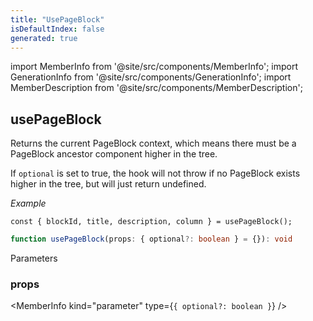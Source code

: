 ```yaml
---
title: "UsePageBlock"
isDefaultIndex: false
generated: true
---
```

<!-- This file was generated from the Vendure source. Do not modify. Instead, re-run the "docs:build" script -->
import MemberInfo from '@site/src/components/MemberInfo';
import GenerationInfo from '@site/src/components/GenerationInfo';
import MemberDescription from '@site/src/components/MemberDescription';


## usePageBlock

<GenerationInfo sourceFile="packages/dashboard/src/lib/hooks/use-page-block.tsx" sourceLine="21" packageName="@vendure/dashboard" since="3.3.0" />

Returns the current PageBlock context, which means there must be
a PageBlock ancestor component higher in the tree.

If `optional` is set to true, the hook will not throw if no PageBlock
exists higher in the tree, but will just return undefined.

*Example*

```tsx
const { blockId, title, description, column } = usePageBlock();
```

```ts title="Signature"
function usePageBlock(props: { optional?: boolean } = {}): void
```
Parameters

### props

<MemberInfo kind="parameter" type={`{ optional?: boolean }`} />

